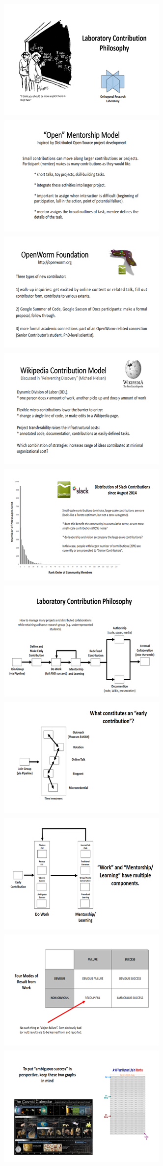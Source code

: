 <p align="center">
  <img width="640" height="360" src="https://github.com/Orthogonal-Research-Lab/Education-and-Participation/blob/master/Laboratory%20Contribution%20Philosophy/Slide1.png">
</p>
<p align="center">
  <img width="640" height="360" src="https://github.com/Orthogonal-Research-Lab/Education-and-Participation/blob/master/Laboratory%20Contribution%20Philosophy/Slide2.png">
</p>
<p align="center">
  <img width="640" height="360" src="https://github.com/Orthogonal-Research-Lab/Education-and-Participation/blob/master/Laboratory%20Contribution%20Philosophy/Slide3.png">
</p>
<p align="center">
  <img width="640" height="360" src="https://github.com/Orthogonal-Research-Lab/Education-and-Participation/blob/master/Laboratory%20Contribution%20Philosophy/Slide4.png">
</p>
<p align="center">
  <img width="640" height="360" src="https://github.com/Orthogonal-Research-Lab/Education-and-Participation/blob/master/Laboratory%20Contribution%20Philosophy/Slide5.png">
</p>
<p align="center">
  <img width="640" height="360" src="https://github.com/Orthogonal-Research-Lab/Education-and-Participation/blob/master/Laboratory%20Contribution%20Philosophy/Slide6.png">
</p>
<p align="center">
  <img width="640" height="360" src="https://github.com/Orthogonal-Research-Lab/Education-and-Participation/blob/master/Laboratory%20Contribution%20Philosophy/Slide7.png">
</p>
<p align="center">
  <img width="640" height="360" src="https://github.com/Orthogonal-Research-Lab/Education-and-Participation/blob/master/Laboratory%20Contribution%20Philosophy/Slide8.png">
</p>
<p align="center">
  <img width="640" height="360" src="https://github.com/Orthogonal-Research-Lab/Education-and-Participation/blob/master/Laboratory%20Contribution%20Philosophy/Slide9.png">
</p>
<p align="center">
  <img width="640" height="360" src="https://github.com/Orthogonal-Research-Lab/Education-and-Participation/blob/master/Laboratory%20Contribution%20Philosophy/Slide10.png">
</p>
